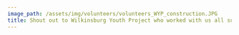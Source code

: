 ```yaml
---
image_path: /assets/img/volunteers/volunteers_WYP_construction.JPG
title: Shout out to Wilkinsburg Youth Project who worked with us all summer.  Thanks to them, we now have a telescope on the roof!
---
```

